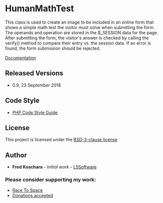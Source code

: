 # HumanMathTest

This class is used to create an image to be included in an online form that shows a
simple math test the visitor must solve when submitting the form. The operands and
operation are stored in the $_SESSION data for the page. After submitting the form,
the visitor's answer is checked by calling the verify() method to compare their entry
vs. the session data. If an error is found, the form submission should be rejected.

[Documentation](https://FKEinternet.net/FOSS/PHP/HumanMathTest/)

## Released Versions

* 0.9, 23 September 2018

## Code Style

* [PHP Code Style Guide](http://mitsloan.mit.edu/shared/content/PHP_Code_Style_Guide.php)

## License

This project is licensed under the [BSD-3-clause license](https://opensource.org/licenses/BSD-3-Clause)

## Author

* **Fred Koschara** - *Initial work* - [L5Software](https://github.com/L5Software)

### Please consider supporting my work:

* [Race To Space](https://RaceToSpaceProject.com/shopping/bookpreorder.php)
* [Donations accepted](http://wfredk.com/donate.php)
